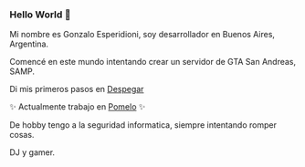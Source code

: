 ### Hello World 👋

Mi nombre es Gonzalo Esperidioni, soy desarrollador en Buenos Aires, Argentina.

Comencé en este mundo intentando crear un servidor de GTA San Andreas, SAMP.

Di mis primeros pasos en [Despegar](https://www.despegar.com.ar)

✨ Actualmente trabajo en [Pomelo](https://pomelo.la) ✨

De hobby tengo a la seguridad informatica, siempre intentando romper cosas.

DJ y gamer.


<!--
**GonzaloEsperidioni/GonzaloEsperidioni** is a ✨ _special_ ✨ repository because its `README.md` (this file) appears on your GitHub profile.

Here are some ideas to get you started:

- 🔭 I’m currently working on ...
- 🌱 I’m currently learning ...
- 👯 I’m looking to collaborate on ...
- 🤔 I’m looking for help with ...
- 💬 Ask me about ...
- 📫 How to reach me: ...
- 😄 Pronouns: ...
- ⚡ Fun fact: ...
-->
